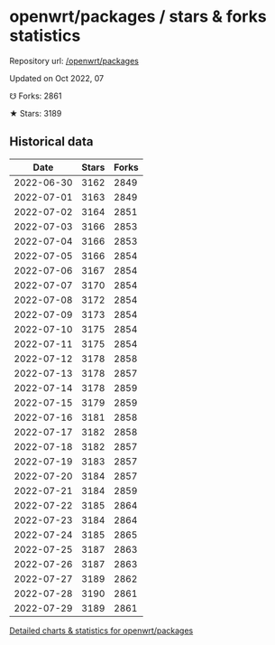 # openwrt/packages / stars & forks statistics

Repository url: [/openwrt/packages](https://github.com/openwrt/packages)

Updated on Oct 2022, 07

☋ Forks: 2861

★ Stars: 3189

## Historical data
| Date | Stars | Forks |
|------|-------|-------|
| 2022-06-30 | 3162 | 2849 | 
| 2022-07-01 | 3163 | 2849 | 
| 2022-07-02 | 3164 | 2851 | 
| 2022-07-03 | 3166 | 2853 | 
| 2022-07-04 | 3166 | 2853 | 
| 2022-07-05 | 3166 | 2854 | 
| 2022-07-06 | 3167 | 2854 | 
| 2022-07-07 | 3170 | 2854 | 
| 2022-07-08 | 3172 | 2854 | 
| 2022-07-09 | 3173 | 2854 | 
| 2022-07-10 | 3175 | 2854 | 
| 2022-07-11 | 3175 | 2854 | 
| 2022-07-12 | 3178 | 2858 | 
| 2022-07-13 | 3178 | 2857 | 
| 2022-07-14 | 3178 | 2859 | 
| 2022-07-15 | 3179 | 2859 | 
| 2022-07-16 | 3181 | 2858 | 
| 2022-07-17 | 3182 | 2858 | 
| 2022-07-18 | 3182 | 2857 | 
| 2022-07-19 | 3183 | 2857 | 
| 2022-07-20 | 3184 | 2857 | 
| 2022-07-21 | 3184 | 2859 | 
| 2022-07-22 | 3185 | 2864 | 
| 2022-07-23 | 3184 | 2864 | 
| 2022-07-24 | 3185 | 2865 | 
| 2022-07-25 | 3187 | 2863 | 
| 2022-07-26 | 3187 | 2863 | 
| 2022-07-27 | 3189 | 2862 | 
| 2022-07-28 | 3190 | 2861 | 
| 2022-07-29 | 3189 | 2861 | 


[Detailed charts & statistics for openwrt/packages](https://reviewgithub.com/rep/openwrt/packages)
